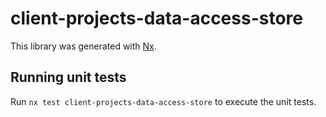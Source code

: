 # client-projects-data-access-store

This library was generated with [Nx](https://nx.dev).

## Running unit tests

Run `nx test client-projects-data-access-store` to execute the unit tests.
